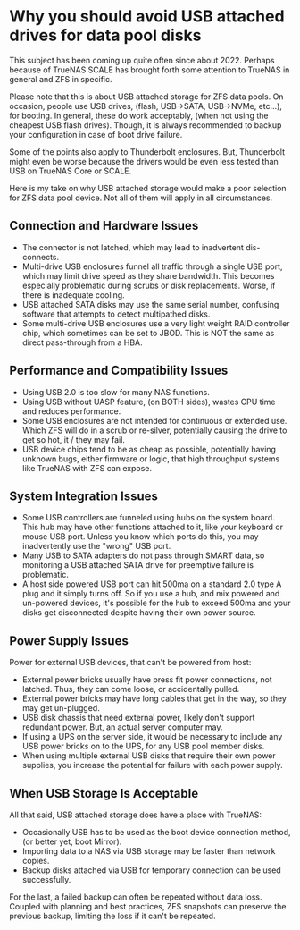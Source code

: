 # Why you should avoid USB attached drives for data pool disks

This subject has been coming up quite often since about 2022. Perhaps because of TrueNAS SCALE has brought forth some attention to TrueNAS in general and ZFS in specific.

Please note that this is about USB attached storage for ZFS data pools. On occasion, people use USB drives, (flash, USB->SATA, USB->NVMe, etc…), for booting. In general, these do work acceptably, (when not using the cheapest USB flash drives). Though, it is always recommended to backup your configuration in case of boot drive failure.

Some of the points also apply to Thunderbolt enclosures. But, Thunderbolt might even be worse because the drivers would be even less tested than USB on TrueNAS Core or SCALE.

Here is my take on why USB attached storage would make a poor selection for ZFS data pool device. Not all of them will apply in all circumstances.

## Connection and Hardware Issues

- The connector is not latched, which may lead to inadvertent dis-connects.
- Multi-drive USB enclosures funnel all traffic through a single USB port, which may limit drive speed as they share bandwidth. This becomes especially problematic during scrubs or disk replacements. Worse, if there is inadequate cooling.
- USB attached SATA disks may use the same serial number, confusing software that attempts to detect multipathed disks.
- Some multi-drive USB enclosures use a very light weight RAID controller chip, which sometimes can be set to JBOD. This is NOT the same as direct pass-through from a HBA.

## Performance and Compatibility Issues

- Using USB 2.0 is too slow for many NAS functions.
- Using USB without UASP feature, (on BOTH sides), wastes CPU time and reduces performance.
- Some USB enclosures are not intended for continuous or extended use. Which ZFS will do in a scrub or re-silver, potentially causing the drive to get so hot, it / they may fail.
- USB device chips tend to be as cheap as possible, potentially having unknown bugs, either firmware or logic, that high throughput systems like TrueNAS with ZFS can expose.

## System Integration Issues

- Some USB controllers are funneled using hubs on the system board. This hub may have other functions attached to it, like your keyboard or mouse USB port. Unless you know which ports do this, you may inadvertently use the "wrong" USB port.
- Many USB to SATA adapters do not pass through SMART data, so monitoring a USB attached SATA drive for preemptive failure is problematic.
- A host side powered USB port can hit 500ma on a standard 2.0 type A plug and it simply turns off. So if you use a hub, and mix powered and un-powered devices, it's possible for the hub to exceed 500ma and your disks get disconnected despite having their own power source.

## Power Supply Issues

Power for external USB devices, that can't be powered from host:

- External power bricks usually have press fit power connections, not latched. Thus, they can come loose, or accidentally pulled.
- External power bricks may have long cables that get in the way, so they may get un-plugged.
- USB disk chassis that need external power, likely don't support redundant power. But, an actual server computer may.
- If using a UPS on the server side, it would be necessary to include any USB power bricks on to the UPS, for any USB pool member disks.
- When using multiple external USB disks that require their own power supplies, you increase the potential for failure with each power supply.

## When USB Storage Is Acceptable

All that said, USB attached storage does have a place with TrueNAS:

- Occasionally USB has to be used as the boot device connection method, (or better yet, boot Mirror).
- Importing data to a NAS via USB storage may be faster than network copies.
- Backup disks attached via USB for temporary connection can be used successfully.

For the last, a failed backup can often be repeated without data loss. Coupled with planning and best practices, ZFS snapshots can preserve the previous backup, limiting the loss if it can't be repeated.
